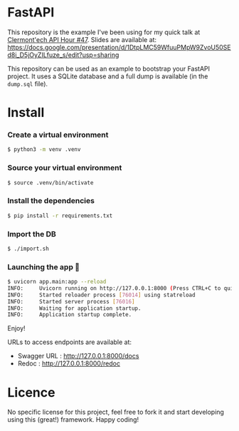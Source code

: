 # FastAPI

This repository is the example I've been using for my quick talk at [Clermont'ech API Hour #47](https://www.clermontech.org/api-hours/api-hour-47.html).
Slides are available at: https://docs.google.com/presentation/d/1DtpLMC59WfuuPMpW9ZvoU50SEd8i_D5jOyZILfuze_s/edit?usp=sharing

This repository can be used as an example to bootstrap your FastAPI project. It uses a SQLite database and a full dump is available (in the `dump.sql` file).

# Install

### Create a virtual environment

```bash
$ python3 -m venv .venv
```

###  Source your virtual environment

```bash
$ source .venv/bin/activate
```

### Install the dependencies

```bash
$ pip install -r requirements.txt
```

### Import the DB

```bash
$ ./import.sh
```

### Launching the app 🚀

```bash
$ uvicorn app.main:app --reload
INFO:     Uvicorn running on http://127.0.0.1:8000 (Press CTRL+C to quit)
INFO:     Started reloader process [76014] using statreload
INFO:     Started server process [76016]
INFO:     Waiting for application startup.
INFO:     Application startup complete.
```

Enjoy!

URLs to access endpoints are available at:
- Swagger URL : http://127.0.0.1:8000/docs
- Redoc : http://127.0.0.1:8000/redoc

# Licence

No specific license for this project, feel free to fork it and start developing using this (great!) framework. Happy coding!